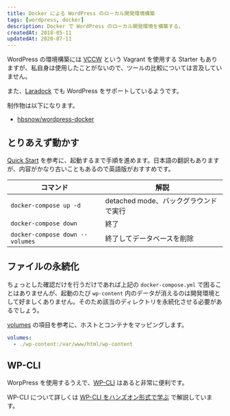 ```yaml
---
title: Docker による WordPress のローカル開発環境構築
tags: [wordpress, docker]
description: Docker で WordPress のローカル開発環境を構築する。
createdAt: 2018-05-11
updatedAt: 2020-07-11
---
```


WordPress の環境構築には [VCCW](https://github.com/vccw-team/vccw) という Vagrant を使用する Starter もありますが、私自身は使用したことがないので、ツールの比較については言及していません。

また、[Laradock](https://laradock.io/) でも WordPress をサポートしているようです。

制作物は以下になります。

- [hbsnow/wordpress-docker](https://github.com/hbsnow/wordpress-docker)

## とりあえず動かす

[Quick Start](https://docs.docker.com/compose/wordpress/) を参考に、起動するまで手順を進めます。日本語の翻訳もありますが、内容がかなり古いこともあるので英語版がおすすめです。

| コマンド                        | 解説                                  |
| ------------------------------- | ------------------------------------- |
| `docker-compose up -d`          | detached mode、バックグラウンドで実行 |
| `docker-compose down`           | 終了                                  |
| `docker-compose down --volumes` | 終了してデータベースを削除            |

## ファイルの永続化

ちょっとした確認だけを行うだけであれば上記の `docker-compose.yml` で困ることはありませんが、起動のたび `wp-content` 内のデータが消えるのは開発環境として好ましくありません。そのため該当のディレクトリを永続化させる必要があるでしょう。

[volumes](https://docs.docker.com/compose/compose-file/#volumes) の項目を参考に、ホストとコンテナをマッピングします。

```yml
volumes:
  - ./wp-content:/var/www/html/wp-content
```

## WP-CLI

WorpPress を使用するうえで、[WP-CLI](https://wp-cli.org/ja/) はあると非常に便利です。

WP-CLI について詳しくは [WP-CLI をハンズオン形式で学ぶ](/blog/wordpress-cli/) で解説しています。
